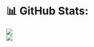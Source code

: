 # 📊 GitHub Stats:
![](https://github-readme-streak-stats.herokuapp.com/?user=Susie-D&theme=ambient_gradient&hide_border=true)<br/>
![](https://github-readme-stats.vercel.app/api/top-langs/?username=Susie-D&theme=ambient_gradient&hide_border=true&include_all_commits=false&count_private=true&layout=compact)
